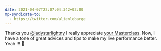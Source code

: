 ```yaml
---
date: 2021-04-07T22:07:04.342+02:00
mp-syndicate-to:
  - https://twitter.com/alienlebarge
---
```

Thanks you [@ladystarlightny](https://twitter.com/ladystarlightny) I really appreciate [your Masterclass](https://www.homeofsound.co.uk/p/lady-starlight-masterclass). Now, I have a tone of great advices and tips to make my live performance better. Yeah !!! 🥳

